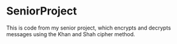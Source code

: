 # SeniorProject
This is code from my senior project, which encrypts and decrypts messages using the Khan and Shah cipher method.
